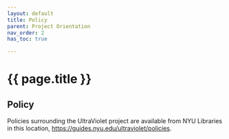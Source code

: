 ```yaml
---
layout: default
title: Policy
parent: Project Orientation
nav_order: 2
has_toc: true

---
```

# {{ page.title }}


## Policy

Policies surrounding the UltraViolet project are available from NYU Libraries in this location, https://guides.nyu.edu/ultraviolet/policies. 

